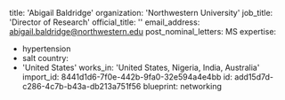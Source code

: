title: 'Abigail Baldridge'
organization: 'Northwestern University'
job_title: 'Director of Research'
official_title: ''
email_address: abigail.baldridge@northwestern.edu
post_nominal_letters: MS
expertise:
  - hypertension
  - salt
country:
  - 'United States'
works_in: 'United States, Nigeria, India, Australia'
import_id: 8441d1d6-7f0e-442b-9fa0-32e594a4e4bb
id: add15d7d-c286-4c7b-b43a-db213a751f56
blueprint: networking
